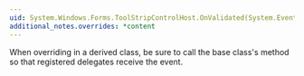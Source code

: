 ```yaml
---
uid: System.Windows.Forms.ToolStripControlHost.OnValidated(System.EventArgs)
additional_notes.overrides: *content
---
```


<p>When overriding <xref href="System.Windows.Forms.ToolStripControlHost.OnValidated(System.EventArgs)"></xref> in a derived class, be sure to call the base class's <xref href="System.Windows.Forms.ToolStripControlHost.OnValidated(System.EventArgs)"></xref> method so that registered delegates receive the event.</p>


